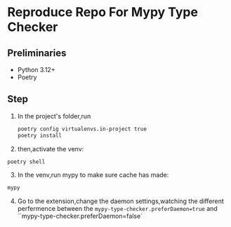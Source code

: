 # Reproduce Repo For Mypy Type Checker

## Preliminaries

- Python 3.12+
- Poetry

## Step

1. In the project's folder,run

   ```bash
   poetry config virtualenvs.in-project true
   poetry install
   ```

2. then,activate the venv:

```bash
poetry shell
```

3. In the venv,run mypy to make sure cache has made:

```bash
mypy
```

4. Go to the extension,change the daemon settings,watching the different perfermence between the `mypy-type-checker.preferDaemon=true` and ``mypy-type-checker.preferDaemon=false`